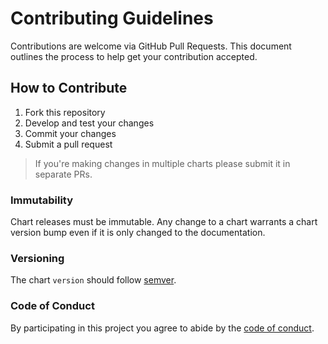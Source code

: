 # Contributing Guidelines

Contributions are welcome via GitHub Pull Requests. This document outlines the process to help get your contribution accepted.

## How to Contribute

1. Fork this repository
2. Develop and test your changes
3. Commit your changes
4. Submit a pull request

> If you're making changes in multiple charts please submit it in separate PRs.

### Immutability

Chart releases must be immutable. Any change to a chart warrants a chart version bump even if it is only changed to the documentation.

### Versioning

The chart `version` should follow [semver](https://semver.org/).

### Code of Conduct

By participating in this project you agree to abide by the [code of conduct](./CODE_OF_CONDUCT.md).
